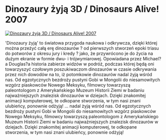 Dinozaury żyją 3D / Dinosaurs Alive! 2007 
=============
[![Dinozaury żyją 3D / Dinosaurs Alive! 2007 ](http://vidos.pl/images/player.gif)](http://vidos.pl/dinozaury-zyja-3d-dinosaurs-alive-2007)

 'Dinozaury żyją' to światowa przygoda naukowa i odkrywcza, dzięki której można przeżyć całą erę dinozaurów ? od pierwszych stworzeń epoki triasu do potworów z okresu jury i kredy ? jako, że przywrócono je do życia na dużym ekranie w formie dwu- i trójwymiarowej. Opowiadana przez Michael?a Douglas?a historia zabierze widzów w podróż, podczas której będą oni towarzyszyć czołowym poszukiwaczom dinozaurów w czasie odkrywania przez nich dowodów na to, iż potomkowie dinozaurów nadal żyją wśród nas. Od egzotycznych bezdroży pustyni Gobi w Mongolii do niesamowitych wzgórz piaskowców Nowego Meksyku, filmowcy towarzyszą paleontologom z Amerykańskiego Muzeum Historii Ziemi w badaniu najważniejszych znalezisk dinozaurów w dziejach. Dzięki znakomitej animacji komputerowej, te odkopane stworzenia, w tym nasi znani ulubieńcy, ponownie odżyją!  ... nadal żyją wśród nas. Od egzotycznych bezdroży pustyni Gobi w Mongolii do niesamowitych wzgórz piaskowców Nowego Meksyku, filmowcy towarzyszą paleontologom z Amerykańskiego Muzeum Historii Ziemi w badaniu najważniejszych znalezisk dinozaurów w dziejach. Dzięki znakomitej animacji komputerowej, te odkopane stworzenia, w tym nasi znani ulubieńcy, ponownie odżyją!
